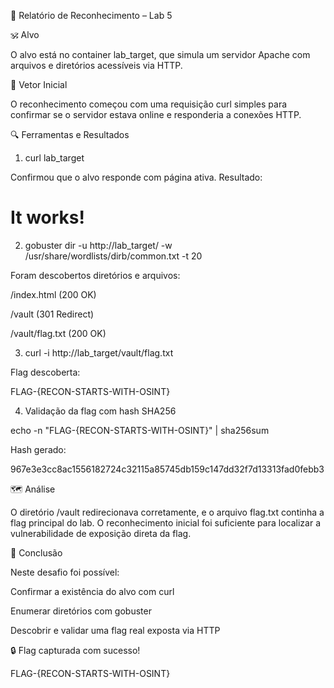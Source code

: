 🧠 Relatório de Reconhecimento – Lab 5

🕉 Alvo

O alvo está no container lab_target, que simula um servidor Apache com arquivos e diretórios acessíveis via HTTP.

🎯 Vetor Inicial

O reconhecimento começou com uma requisição curl simples para confirmar se o servidor estava online e responderia a conexões HTTP.

🔍 Ferramentas e Resultados

1. curl lab_target

Confirmou que o alvo responde com página ativa.
Resultado:

<html><body><h1>It works!</h1></body></html>

2. gobuster dir -u http://lab_target/ -w /usr/share/wordlists/dirb/common.txt -t 20

Foram descobertos diretórios e arquivos:

/index.html (200 OK)

/vault (301 Redirect)

/vault/flag.txt (200 OK)

3. curl -i http://lab_target/vault/flag.txt

Flag descoberta:

FLAG-{RECON-STARTS-WITH-OSINT}

4. Validação da flag com hash SHA256

echo -n "FLAG-{RECON-STARTS-WITH-OSINT}" | sha256sum

Hash gerado:

967e3e3cc8ac1556182724c32115a85745db159c147dd32f7d13313fad0febb3

🗺️ Análise

O diretório /vault redirecionava corretamente, e o arquivo flag.txt continha a flag principal do lab. O reconhecimento inicial foi suficiente para localizar a vulnerabilidade de exposição direta da flag.

🔢 Conclusão

Neste desafio foi possível:

Confirmar a existência do alvo com curl

Enumerar diretórios com gobuster

Descobrir e validar uma flag real exposta via HTTP

🔒 Flag capturada com sucesso!

FLAG-{RECON-STARTS-WITH-OSINT}
